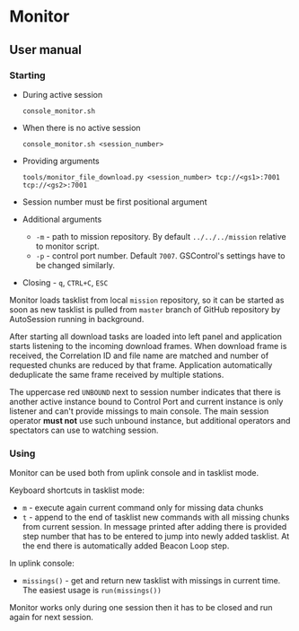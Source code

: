 Monitor
===

## User manual

### Starting

- During active session

    `console_monitor.sh`

- When there is no active session

    `console_monitor.sh <session_number>`

- Providing arguments

    `tools/monitor_file_download.py <session_number> tcp://<gs1>:7001 tcp://<gs2>:7001`

- Session number must be first positional argument
- Additional arguments
    * `-m` - path to mission repository. By default `../../../mission` relative to monitor script.
    * `-p` - control port number. Default `7007`. GSControl's settings have to be changed similarly.
- Closing - `q`, `CTRL+C`, `ESC`

Monitor loads tasklist from local `mission` repository, so it can be started as soon as new tasklist is pulled from `master` branch of GitHub repository by AutoSession running in background.

After starting all download tasks are loaded into left panel and application starts listening to the incoming download frames. When download frame is received, the Correlation ID and file name are matched and number of requested chunks are reduced by that frame. Application automatically deduplicate the same frame received by multiple stations.

The uppercase red `UNBOUND` next to session number indicates that there is another active instance bound to Control Port and current instance is only listener and can't provide missings to main console. The main session operator **must not** use such unbound instance, but additional operators and spectators can use to watching session.


### Using

Monitor can be used both from uplink console and in tasklist mode.

Keyboard shortcuts in tasklist mode:

- `m` - execute again current command only for missing data chunks
- `t` - append to the end of tasklist new commands with all missing chunks from current session. In message printed after adding there is provided step number that has to be entered to jump into newly added tasklist. At the end there is automatically added Beacon Loop step. 

In uplink console:
- `missings()` - get and return new tasklist with missings in current time. The easiest usage is `run(missings())`

Monitor works only during one session then it has to be closed and run again for next session.